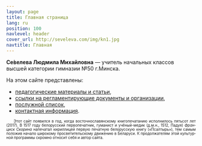 ```yaml
---
layout: page
title: Главная страница
lang: ru
position: 100
navlevel: header
cover_url: http://seveleva.com/img/kn1.jpg
navtitle: Главная
---
```


**Се́велева Людмила Михайловна** — учитель начальных классов высшей категории гимназии №50 г.Минска.

На этом сайте представлены:

* [педагогические материалы и статьи](articles),<BR>
* [ссылки на регламентирующие документы и организации](links),<BR>
* [послужной список](cv),<BR>
* [контактная информация](contacts).

<div style="font-size: 70%; text-align: justify; text-indent: 2em;">Этот сайт по­явил­ся в год, ко­гда вос­точ­но­сла­вян­с­ко­му кни­го­пе­ча­та­нию ис­пол­ни­лось пять­сот лет (2017). В 1517 го­ду бе­ло­рус­ский пер­во­пе­чат­ник, гу­ма­нист и учё­ный-ме­дик (д.м.н., 1512, Па­дуя) <i>Фран­циск Ско­ри­на</i> на­пе­ча­тал ки­рил­ли­цей пер­вую пе­чат­ную бе­ло­рус­скую кни­гу («Псал­тырь»), тем са­мым по­ло­жив на­ча­ло ши­ро­ко­му про­све­ти­тель­ско­му дви­же­нию в Бе­ла­ру­си. К про­дол­жа­те­лям этой куль­тур­ной про­грам­мы скром­но от­но­сит се­бя и ав­тор сай­та.</div>
